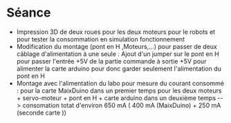 
# Séance 
- Impression 3D de deux roues pour les deux moteurs pour le robots et pour tester la consommation en simulation fonctionnement
- Modification du montage (pont en H ,Moteurs,...) pour passer de deux câblage d'alimentation à une seule :
	Ajout d'un jumper sur le pont en H pour passer l'entrée +5V de la partie commande à sortie +5V pour alimenter la carte arduino 
		pour donc garder seulement l'alimentation du pont en H 
- Montage avec l'alimentation du labo pour mesure du courant consommé : 
  pour la carte MaixDuino dans un premier temps
  pour les deux moteurs + servo-moteur + pont en H + carte arduino dans un deuxième temps
-->  consomation totat d'environ 650 mA  ( 400 mA (MaixDuino) + 250 mA (seconde carte ))
